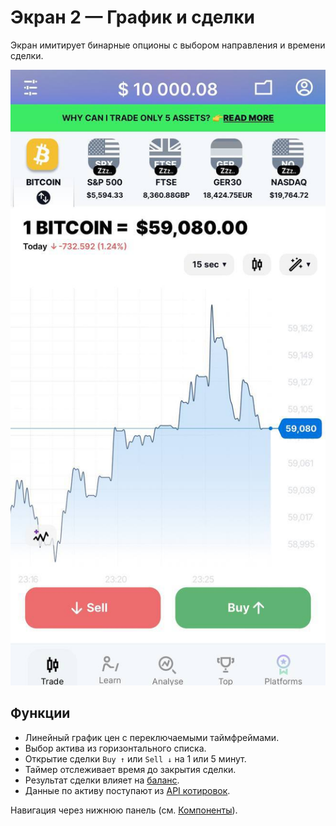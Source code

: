 # Экран 2 — График и сделки

Экран имитирует бинарные опционы с выбором направления и времени сделки.

![Скриншот](assets/scr2_ref1.jpg)

## Функции
- Линейный график цен с переключаемыми таймфреймами.
- Выбор актива из горизонтального списка.
- Открытие сделки `Buy ↑` или `Sell ↓` на 1 или 5 минут.
- Таймер отслеживает время до закрытия сделки.
- Результат сделки влияет на [баланс](components.md#данные-и-хранилища).
- Данные по активу поступают из [API котировок](api.md#quotes).

Навигация через нижнюю панель (см. [Компоненты](components.md#навигация)).
